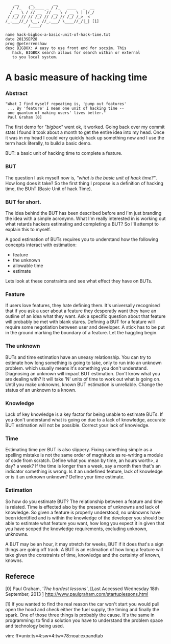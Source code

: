 
        __     _         __                
       / /_   (_)____ _ / /_   ____   _  __
      / __ \ / // __ `// __ \ / __ \ | |/_/
     / /_/ // // /_/ // /_/ // /_/ /_>  <
    /_.___//_/ \__, //_.___/ \____//_/|_| [1]
              /____/                       

    name hack-bigbox-a-basic-unit-of-hack-time.txt
    date 2013SEP28
    prog @peterrenshaw
    desc BIGBOX: A easy to use front end for socsim. This 
       hack, BIGBOX search allows for search within or external 
       to you local system.
  
# A basic measure of hacking time


### Abstract

    "What I find myself repeating is, 'pump out features'
     ... By 'feature' I mean one unit of hacking time --
     one quantum of making users' lives better." 
     Paul Graham [0]

The first demo for *"bigbox"* went ok, it worked. Going back over my 
commit stats I found it took about a month to get the entire idea 
into my head. Once it was in my head I could very quickly hack up 
something new and I use the term hack literally, to build a basic
demo.

   BUT: a basic unit of hacking time to complete a feature.

### BUT

The question I ask myself now is, *"what is the basic unit of hack
time?"*. How long does it take?  So the first thing I propose is a 
definition of hacking time, the BUhT (Basic Unit of hack Time).


### BUT for short. 

The idea behind the BUT has been described before and I'm just 
branding the idea with a simple acronymn. What I'm really interested
in is working out what retards hackers estimating and completing
a BUT? So I'll attempt to explain this to myself.

A good estimation of BUTs requires you to understand how the following
concepts interact with estimation:

* feature
* the unknown
* allowable time
* estimate


Lets look at these constraints and see what effect they have on BUTs.


### Feature

If users love features, they hate defining them. It's universally recognised
that if you ask a user about a feature they desperatly want they have an outline
of an idea what they want. Ask a specific question about that feature will probably
be met with blank stares. Defining a BUT for a feature will require some negotiation
between user and developer. A stick has to be put in the ground marking the boundary
of a feature. Let the haggling begin.

### The unknown

BUTs and time estimation have an uneasy relationship. You can try to estimate
how long something is going to take, only to run into an unknown problem. which 
usually means it's something you don't understand. Diagnosing an unknown will 
impact BUT estimation. Don't know what you are dealing with? It will take 'N' 
units of time to work out what is going on. Until you make unknowns, known BUT
estimation is unreliable.  Change the status of an unknown to a known.


### Knowledge

Lack of key knowledge is a key factor for being unable to estimate BUTs. If you 
don't understand what is going on due to a lack of knowledge, accurate BUT 
estimation will not be possible. Correct your lack of knowledge.


### Time

Estimating time per BUT is also slippery. Fixing something simple as a
spelling mistake is not the same order of magnitude as re-writing a module
of code from scratch. Define what you mean by time, an hours worth>, a day?
a week? If the time is longer than a week, say a month then that's an indicator 
something is wrong. Is it an undefined feature, lack of knowledge or is it 
an unknown unknown?  Define your time estimate.


### Estimation

So how do you estimate BUT?  The relationship between a feature and time
is related. Time is effected also by the presence of unknowns and lack
of knowledge. So given a feature is properly understood, no unknowns have
been identified and is within the knowledge of the developer you should 
be able to estimate what feature you want, how long you expect it in given 
that you have scoped the knowledge requirements, excluding unknown, unknowns.


A BUT may be an hour, it may stretch for weeks, BUT if it does that's a sign
things are going off track.  A BUT is an estimation of how long a feature will 
take given the constraints of time, knowledge and the certainty of known, knowns.


## Referece

[0] Paul Graham, *'The hardest lessons'*,
[Last Accessed Wednesday 18th September, 2013 ] 
<http://www.paulgraham.com/startuplessons.html>

[1] If you wanted to find the real reason the car won't 
start you would pull open the hood and check either the fuel 
supply, the timing and finally the spark. One of those three
things is probably the cause. It's the same in programming: 
to find a solution you have to understand the problem space and
technology being used.


vim: ff=unix:ts=4:sw=4:tw=78:noai:expandtab
